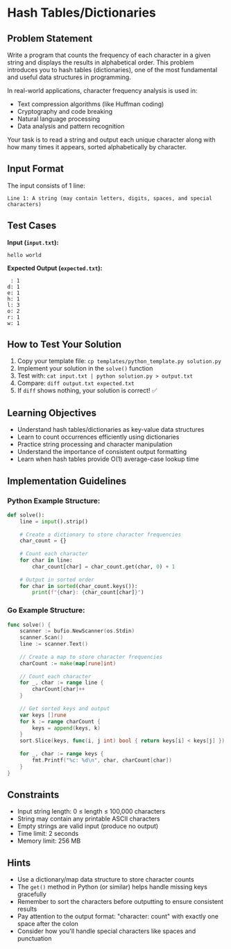 # Hash Tables/Dictionaries

## Problem Statement

Write a program that counts the frequency of each character in a given string and displays the results in alphabetical order. This problem introduces you to hash tables (dictionaries), one of the most fundamental and useful data structures in programming.

In real-world applications, character frequency analysis is used in:
- Text compression algorithms (like Huffman coding)
- Cryptography and code breaking
- Natural language processing
- Data analysis and pattern recognition

Your task is to read a string and output each unique character along with how many times it appears, sorted alphabetically by character.

## Input Format

The input consists of 1 line:
```
Line 1: A string (may contain letters, digits, spaces, and special characters)
```

## Test Cases
**Input (`input.txt`):**
```
hello world
```

**Expected Output (`expected.txt`):**
```
 : 1
d: 1
e: 1
h: 1
l: 3
o: 2
r: 1
w: 1
```

## How to Test Your Solution
1. Copy your template file: `cp templates/python_template.py solution.py`
2. Implement your solution in the `solve()` function
3. Test with: `cat input.txt | python solution.py > output.txt`
4. Compare: `diff output.txt expected.txt`
5. If `diff` shows nothing, your solution is correct! ✅

## Learning Objectives
- Understand hash tables/dictionaries as key-value data structures
- Learn to count occurrences efficiently using dictionaries
- Practice string processing and character manipulation
- Understand the importance of consistent output formatting
- Learn when hash tables provide O(1) average-case lookup time

## Implementation Guidelines

### Python Example Structure:
```python
def solve():
    line = input().strip()
    
    # Create a dictionary to store character frequencies
    char_count = {}
    
    # Count each character
    for char in line:
        char_count[char] = char_count.get(char, 0) + 1
    
    # Output in sorted order
    for char in sorted(char_count.keys()):
        print(f"{char}: {char_count[char]}")
```

### Go Example Structure:
```go
func solve() {
    scanner := bufio.NewScanner(os.Stdin)
    scanner.Scan()
    line := scanner.Text()
    
    // Create a map to store character frequencies
    charCount := make(map[rune]int)
    
    // Count each character
    for _, char := range line {
        charCount[char]++
    }
    
    // Get sorted keys and output
    var keys []rune
    for k := range charCount {
        keys = append(keys, k)
    }
    sort.Slice(keys, func(i, j int) bool { return keys[i] < keys[j] })
    
    for _, char := range keys {
        fmt.Printf("%c: %d\n", char, charCount[char])
    }
}
```

## Constraints
- Input string length: 0 ≤ length ≤ 100,000 characters
- String may contain any printable ASCII characters
- Empty strings are valid input (produce no output)
- Time limit: 2 seconds
- Memory limit: 256 MB

## Hints
- Use a dictionary/map data structure to store character counts
- The `get()` method in Python (or similar) helps handle missing keys gracefully
- Remember to sort the characters before outputting to ensure consistent results
- Pay attention to the output format: "character: count" with exactly one space after the colon
- Consider how you'll handle special characters like spaces and punctuation
